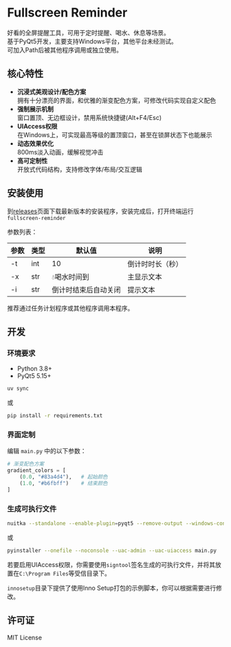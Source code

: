 # Fullscreen Reminder

好看的全屏提醒工具，可用于定时提醒、喝水、休息等场景。  
基于PyQt5开发，主要支持Windows平台，其他平台未经测试。  
可加入Path后被其他程序调用或独立使用。

## 核心特性

- **沉浸式美观设计/配色方案**  
  拥有十分漂亮的界面，和优雅的渐变配色方案，可修改代码实现自定义配色
- **强制展示机制**  
  窗口置顶、无边框设计，禁用系统快捷键(Alt+F4/Esc)
- **UIAccess权限**  
  在Windows上，可实现最高等级的置顶窗口，甚至在锁屏状态下也能展示
- **动态效果优化**  
  800ms淡入动画，缓解视觉冲击
- **高可定制性**  
  开放式代码结构，支持修改字体/布局/交互逻辑
  
## 安装使用

到[releases](https://github.com/shing-yu/fullscreen-reminder/releases)页面下载最新版本的安装程序，安装完成后，打开终端运行`fullscreen-reminder`

参数列表：

| 参数 | 类型 | 默认值 | 说明                |
|----------|------|--------|---------------------|
| -t  | int  | 10     | 倒计时时长（秒）    |
| -x  | str  | 💧喝水时间到   | 主显示文本  |
| -i  | str  | 倒计时结束后自动关闭   | 提示文本  |

推荐通过任务计划程序或其他程序调用本程序。

## 开发

### 环境要求
- Python 3.8+
- PyQt5 5.15+

```bash
uv sync
```
或

```bash
pip install -r requirements.txt
```

### 界面定制
编辑 `main.py` 中的以下参数：

```python
# 渐变配色方案
gradient_colors = [
    (0.0, "#83a4d4"),   # 起始颜色
    (1.0, "#b6fbff")    # 结束颜色
]
```

### 生成可执行文件
```bash
nuitka --standalone --enable-plugin=pyqt5 --remove-output --windows-console-mode=disable --assume-yes-for-downloads --windows-uac-admin --windows-uac-uiaccess main.py
```
或
```bash
pyinstaller --onefile --noconsole --uac-admin --uac-uiaccess main.py
```

若要启用UIAccess权限，你需要使用`signtool`签名生成的可执行文件，并将其放置在`C:\Program Files`等受信目录下。

`innosetup`目录下提供了使用Inno Setup打包的示例脚本，你可以根据需要进行修改。

## 许可证
MIT License
